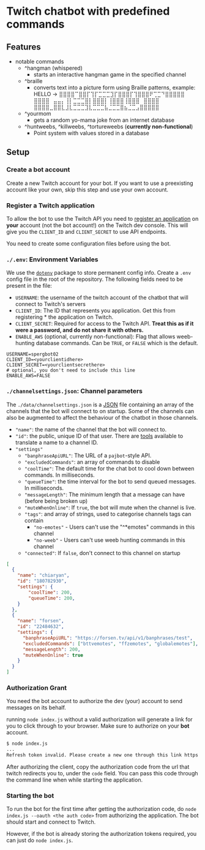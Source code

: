 # Twitch chatbot with predefined commands 

## Features

- notable commands
    - ^hangman (whispered)
        - starts an interactive hangman game in the specified channel
    - ^braille
        - converts text into a picture form using Braille patterns, example: HELLO ->
          ⣿⣿⣿⣿⠉⣿⣿⡏⢹⡏⣉⣉⣉⣹⡏⣿⣿⣿⡏⢹⣿⣿⣿⠟⢉⣉⠙⣿⣿⣿⣿⣿ 
          ⣿⣿⣿⣿⠀⣤⣤⡄⢸⡇⣉⣉⣉⣿⡇⣿⣿⣿⡇⢸⣿⣿⣿⢸⣿⣿⣿⠀⣿⣿⣿⣿ 
          ⣿⣿⣿⣿⣀⣿⣿⣇⣸⣇⣉⣉⣉⣹⣇⣉⣉⣉⣧⣈⣉⣉⣿⣦⣈⣉⣠⣿⣿⣿⣿⣿
    - ^yourmom
        - gets a random yo-mama joke from an internet database
    - ^huntweebs, ^killweebs, ^tortureweebs (**currently non-functional**)
        - Point system with values stored in a database


## Setup

### Create a bot account

Create a new Twitch account for your bot. If you want to use a preexisting account like your own, skip this step and use your own account. 

### Register a Twitch application

To allow the bot to use the Twitch API you need to [register an application](https://dev.twitch.tv/docs/authentication/register-app/) on **your** account (not the bot account!) on the Twitch dev console. This will give you the `CLIENT_ID` and `CLIENT_SECRET` to use API endpoints.

You need to create some configuration files before using the bot.
### `./.env`: Environment Variables

We use the [`dotenv`](https://www.npmjs.com/package/dotenv) package to store permanent config info. Create a `.env` config file in the root of the repository. The following fields need to be present in the file:

* `USERNAME`: the username of the twitch account of the chatbot that will connect to Twitch's servers
* `CLIENT_ID`: The ID that represents you application. Get this from registering * the application on Twitch.
* `CLIENT_SECRET`: Required for access to the Twitch API. **Treat this as if it were a password, and do not share it with others.**
* `ENABLE_AWS` (optional, currently non-functional): Flag that allows weeb-hunting database commands. Can be `TRUE`, or `FALSE` which is the default.

```
USERNAME=spergbot02
CLIENT_ID=<yourclientidhere>
CLIENT_SECRET=<yourclientsecrethere>
# optional, you don't need to include this line
ENABLE_AWS=FALSE
```

### `./channelsettings.json`: Channel parameters

The `./data/channelsettings.json` is a [JSON](https://www.json.org/json-en.html) file containing an array of the channels that the bot will connect to on startup. Some of the channels can also be augmented to affect the behaviour of the chatbot in those channels.

* `"name"`: the name of the channel that the bot will connect to.
* `"id"`: the public, unique ID of that user. There are [tools](https://www.streamweasels.com/tools/convert-twitch-username-to-user-id/#) available to translate a name to a channel ID.
* `"settings"`
    * `"banphraseApiURL"`: The URL of a `pajbot`-style API.
    * `"excludedCommands"`: an array of commands to disable
    * `"coolTime"`: The default time for the chat bot to cool down between commands. In milliseconds.
    * `"queueTime"`: the time interval for the bot to send queued messages. In milliseconds.
    * `"messageLength"`: The minimum length that a message can have (before being broken up)
    * `"muteWhenOnline"`: If `true`, the bot will mute when the channel is live.
    * `"tags"`: and array of strings, used to categorise channels
    tags can contain
        * `"no-emotes"` - Users can't use the "^*emotes" commands in this channel
        * `"no-weeb"` - Users can't use weeb hunting commands in this channel
    * `"connected"`: If `false`, don't connect to this channel on startup
```json
[
  {
    "name": "chiaryan",
    "id": "180782930",
    "settings": {
        "coolTime": 200,
        "queueTime": 200,
    }
  },
  {
    "name": "forsen",
    "id": "22484632",
    "settings": {
      "banphraseApiURL": "https://forsen.tv/api/v1/banphrases/test",
      "excludedCommands": ["bttvemotes", "ffzemotes", "globalemotes"],
      "messageLength": 200,
      "muteWhenOnline": true
    }
  }
]
```
### Authorization Grant

You need the bot account to authorize the dev (your) account to send messages on its behalf.

running `node index.js` without a valid authorization will generate a link for you to click through to your browser. Make sure to authorize on your **bot** account.

```bash
$ node index.js
...
Refresh token invalid. Please create a new one through this link https://id.twitch.tv/oauth2/authorize?client_id=leClientIdfkn1rai00zxovxyccdyyo5m&redirect_uri=http%3A%2F%2Flocalhost%3A3000&response_type=code&scope=chat%3Aread%20chat%3Aedit
```

After authorizing the client, copy the authorization code from the url that twitch redirects you to, under the `code` field. You can pass this code through the command line when while starting the application.
### Starting the bot
To run the bot for the first time after getting the authorization code, do `node index.js --oauth <the auth code>` from authorizing the application. The bot should start and connect to Twitch.

However, if the bot is already storing the authorization tokens required, you can just do `node index.js`.
